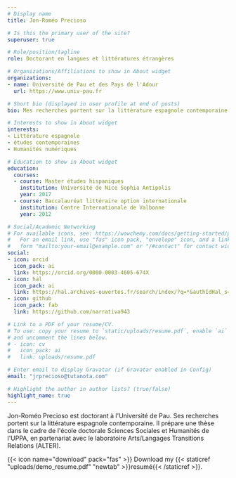 ```yaml
---
# Display name
title: Jon-Roméo Precioso

# Is this the primary user of the site?
superuser: true

# Role/position/tagline
role: Doctorant en langues et littératures étrangères

# Organizations/Affiliations to show in About widget
organizations:
- name: Université de Pau et des Pays de l'Adour
  url: https://www.univ-pau.fr

# Short bio (displayed in user profile at end of posts)
bio: Mes recherches portent sur la littérature espagnole contemporaine.

# Interests to show in About widget
interests:
- Littérature espagnole
- études contemporaines
- Humanités numériques

# Education to show in About widget
education:
  courses:
  - course: Master études hispaniques
    institution: Université de Nice Sophia Antipolis
    year: 2017
  - course: Baccalauréat littéraire option internationale
    institution: Centre Internationale de Valbonne
    year: 2012

# Social/Academic Networking
# For available icons, see: https://wowchemy.com/docs/getting-started/page-builder/#icons
#   For an email link, use "fas" icon pack, "envelope" icon, and a link in the
#   form "mailto:your-email@example.com" or "/#contact" for contact widget.
social:
- icon: orcid
  icon_pack: ai
  link: https://orcid.org/0000-0003-4605-674X
- icon: hal
  icon_pack: ai
  link: https://hal.archives-ouvertes.fr/search/index/?q=*&authIdHal_s=flying-kadath-jrprecioso
- icon: github
  icon_pack: fab
  link: https://github.com/narrativa943

# Link to a PDF of your resume/CV.
# To use: copy your resume to `static/uploads/resume.pdf`, enable `ai` icons in `params.toml`, 
# and uncomment the lines below.
# - icon: cv
#   icon_pack: ai
#   link: uploads/resume.pdf

# Enter email to display Gravatar (if Gravatar enabled in Config)
email: "jrprecioso@tutanota.com"

# Highlight the author in author lists? (true/false)
highlight_name: true
---
```


Jon-Roméo Precioso est doctorant à l'Université de Pau. Ses recherches portent sur la littérature espagnole contemporaine. Il prépare une thèse dans le cadre de l'école doctorale Sciences Sociales et Humanités de l'UPPA, en partenariat avec le laboratoire Arts/Langages Transitions Relations (ALTER).

{{< icon name="download" pack="fas" >}} Download my {{< staticref "uploads/demo_resume.pdf" "newtab" >}}resumé{{< /staticref >}}.
